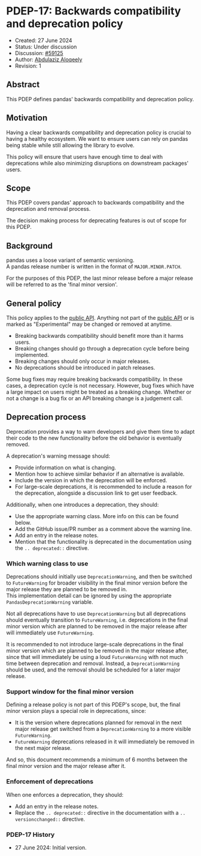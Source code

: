 # PDEP-17: Backwards compatibility and deprecation policy

- Created: 27 June 2024
- Status: Under discussion
- Discussion: [#59125](https://github.com/pandas-dev/pandas/issues/59125)
- Author: [Abdulaziz Aloqeely](https://github.com/Aloqeely)
- Revision: 1

## Abstract

This PDEP defines pandas' backwards compatibility and deprecation policy.

## Motivation

Having a clear backwards compatibility and deprecation policy is crucial to having a healthy ecosystem. We want to ensure users can rely on pandas being stable while still allowing the library to evolve.

This policy will ensure that users have enough time to deal with deprecations while also minimizing disruptions on downstream packages' users.

## Scope

This PDEP covers pandas' approach to backwards compatibility and the deprecation and removal process.

The decision making process for deprecating features is out of scope for this PDEP.

## Background

pandas uses a loose variant of semantic versioning.  
A pandas release number is written in the format of ``MAJOR.MINOR.PATCH``.

For the purposes of this PDEP, the last minor release before a major release will be referred to as the 'final minor version'.

## General policy

This policy applies to the [public API][1]. Anything not part of the [public API][1] or is marked as "Experimental" may be changed or removed at anytime.

- Breaking backwards compatibility should benefit more than it harms users.
- Breaking changes should go through a deprecation cycle before being implemented.
- Breaking changes should only occur in major releases.
- No deprecations should be introduced in patch releases.

Some bug fixes may require breaking backwards compatibility. In these cases, a deprecation cycle is not necessary. However, bug fixes which have a large impact on users might be treated as a breaking change. Whether or not a change is a bug fix or an API breaking change is a judgement call.

## Deprecation process

Deprecation provides a way to warn developers and give them time to adapt their code to the new functionality before the old behavior is eventually removed.

A deprecation's warning message should:
- Provide information on what is changing.
- Mention how to achieve similar behavior if an alternative is available.
- Include the version in which the deprecation will be enforced.
- For large-scale deprecations, it is recommended to include a reason for the deprecation, alongside a discussion link to get user feedback.

Additionally, when one introduces a deprecation, they should:
- Use the appropriate warning class. More info on this can be found below.
- Add the GitHub issue/PR number as a comment above the warning line.
- Add an entry in the release notes.
- Mention that the functionality is deprecated in the documentation using the ``.. deprecated::`` directive.

### Which warning class to use

Deprecations should initially use ``DeprecationWarning``, and then be switched to ``FutureWarning`` for broader visibility in the final minor version before the major release they are planned to be removed in.  
This implementation detail can be ignored by using the appropriate ``PandasDeprecationWarning`` variable.

Not all deprecations have to use ``DeprecationWarning`` but all deprecations should eventually transition to ``FutureWarning``, i.e. deprecations in the final minor version which are planned to be removed in the major release after will immediately use ``FutureWarning``.

It is recommended to not introduce large-scale deprecations in the final minor version which are planned to be removed in the major release after, since that will immediately be using a loud ``FutureWarning`` with not much time between deprecation and removal. Instead, a ``DeprecationWarning`` should be used, and the removal should be scheduled for a later major release.

### Support window for the final minor version

Defining a release policy is not part of this PDEP's scope, but, the final minor version plays a special role in deprecations, since:
- It is the version where deprecations planned for removal in the next major release get switched from a ``DeprecationWarning`` to a more visible ``FutureWarning``.
- ``FutureWarning`` deprecations released in it will immediately be removed in the next major release.

And so, this document recommends a minimum of 6 months between the final minor version and the major release after it.

### Enforcement of deprecations

When one enforces a deprecation, they should:
- Add an entry in the release notes.
- Replace the ``.. deprecated::`` directive in the documentation with a ``.. versioncchanged::`` directive.

### PDEP-17 History

- 27 June 2024: Initial version.

[1]: https://pandas.pydata.org/docs/reference/index.html
